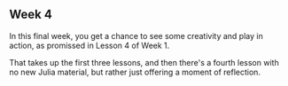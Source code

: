 ## Week 4

In this final week, you get a chance to see some creativity and play in action, as promissed in Lesson 4 of Week 1. 

That takes up the first three lessons, and then there's a fourth lesson with no new Julia material, but rather just offering a moment of reflection.
